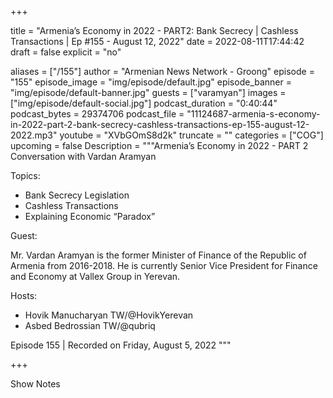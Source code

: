 
+++

title = "Armenia’s Economy in 2022 - PART2: Bank Secrecy | Cashless Transactions | Ep #155 - August 12, 2022"
date = 2022-08-11T17:44:42
draft = false
explicit = "no"

aliases = ["/155"]
author = "Armenian News Network - Groong"
episode = "155"
episode_image = "img/episode/default.jpg"
episode_banner = "img/episode/default-banner.jpg"
guests = ["varamyan"]
images = ["img/episode/default-social.jpg"]
podcast_duration = "0:40:44"
podcast_bytes = 29374706
podcast_file = "11124687-armenia-s-economy-in-2022-part-2-bank-secrecy-cashless-transactions-ep-155-august-12-2022.mp3"
youtube = "XVbGOmS8d2k"
truncate = ""
categories = ["COG"]
upcoming = false
Description = """Armenia’s Economy in 2022 - PART 2
Conversation with Vardan Aramyan

Topics:

  - Bank Secrecy Legislation
  - Cashless Transactions
  - Explaining Economic “Paradox”

Guest:

Mr. Vardan Aramyan is the former Minister of Finance of the Republic of Armenia from 2016-2018. He is currently Senior Vice President for Finance and Economy at Vallex Group in Yerevan.

Hosts:
  - Hovik Manucharyan TW/@HovikYerevan
  - Asbed Bedrossian TW/@qubriq

Episode 155 | Recorded on Friday, August 5, 2022
"""

+++

Show Notes

